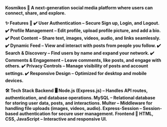 <b>Kosmikos<b> 🌌
A next-generation social media platform where users can connect, share, and explore.


✨ Features 🚀
✔️ User Authentication – Secure Sign up, Login, and Logout.
✔️ Profile Management – Edit profile, upload profile picture, and add a bio.
✔️ Post Content – Share text, images, videos, audio, and links seamlessly.
✔️ Dynamic Feed – View and interact with posts from people you follow.
✔️ Search & Discovery – Find users by name and expand your network.
✔️ Comments & Engagement – Leave comments, like posts, and engage with others.
✔️ Privacy Controls – Manage visibility of posts and account settings.
✔️ Responsive Design – Optimized for desktop and mobile devices.

🛠 Tech Stack
Backend 🖥️
Node.js (Express.js) – Handles API routes, authentication, and database operations.
MySQL – Relational database for storing user data, posts, and interactions.
Multer – Middleware for handling file uploads (images, videos, audio).
Express-Session – Session-based authentication for secure user management.
Frontend 🎨
HTML, CSS, JavaScript – Interactive and responsive UI.
